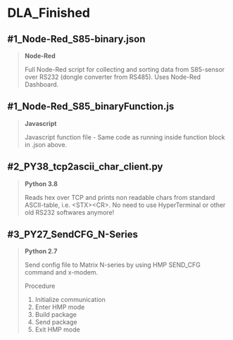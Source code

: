 # DLA_Finished

## #1_Node-Red_S85-binary.json
> **Node-Red**
>
> Full Node-Red script for collecting and sorting data from S85-sensor over RS232 (dongle converter from RS485). Uses Node-Red Dashboard.

## #1_Node-Red_S85_binaryFunction.js
> **Javascript**
>
> Javascript function file - Same code as running inside function block in .json above.

## #2_PY38_tcp2ascii_char_client.py
> **Python 3.8**
>
> Reads hex over TCP and prints non readable chars from standard ASCII-table, i.e. \<STX\>\<CR\>. No need to use HyperTerminal or other old RS232 softwares anymore!

## #3_PY27_SendCFG_N-Series
> **Python 2.7**
>
> Send config file to Matrix N-series by using HMP SEND_CFG command and x-modem.
>
> Procedure
> 1. Initialize communication
> 2. Enter HMP mode
> 3. Build package
> 4. Send package
> 5. Exit HMP mode
